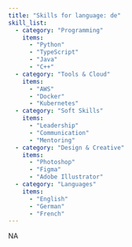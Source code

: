 ```yaml
---
title: "Skills for language: de"
skill_list:
  - category: "Programming"
    items:
      - "Python"
      - "TypeScript"
      - "Java"
      - "C++"
  - category: "Tools & Cloud"
    items:
      - "AWS"
      - "Docker"
      - "Kubernetes"
  - category: "Soft Skills"
    items:
      - "Leadership"
      - "Communication"
      - "Mentoring"
  - category: "Design & Creative"
    items:
      - "Photoshop"
      - "Figma"
      - "Adobe Illustrator"
  - category: "Languages"
    items:
      - "English"
      - "German"
      - "French"
---
```


NA
